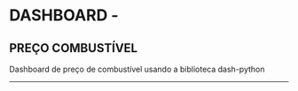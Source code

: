 # DASHBOARD -

##  PREÇO COMBUSTÍVEL
Dashboard de preço de combustível usando a biblioteca dash-python

---


